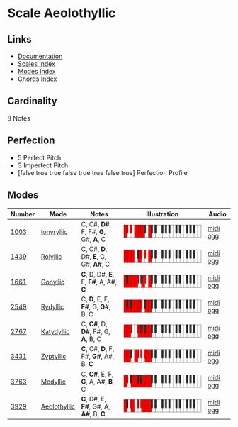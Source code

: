 # Scale Aeolothyllic

## Links

- [Documentation](index.md)
- [Scales Index](Scales.md)
- [Modes Index](Modes.md)
- [Chords Index](Chords.md)

## Cardinality

8 Notes

## Perfection

- 5 Perfect Pitch
- 3 Imperfect Pitch
- [false true true false true true false true] Perfection Profile

## Modes

| Number | Mode | Notes | Illustration | Audio |
|--------|------|-------|--------------|-------|
| [1003](https://ianring.com/musictheory/scales/1003) | [Ionyryllic](ModeIonyryllic.md) | C, C#, **D#**, F, F#, **G**, G#, **A**, C | ![CNaturalIonyryllic](ModeCNaturalIonyryllic.png) | [midi](ModeCNaturalIonyryllic.mid) [ogg](ModeCNaturalIonyryllic.ogg) | 
| [1439](https://ianring.com/musictheory/scales/1439) | [Rolyllic](ModeRolyllic.md) | C, C#, **D**, D#, **E**, G, G#, **A#**, C | ![CNaturalRolyllic](ModeCNaturalRolyllic.png) | [midi](ModeCNaturalRolyllic.mid) [ogg](ModeCNaturalRolyllic.ogg) | 
| [1661](https://ianring.com/musictheory/scales/1661) | [Gonyllic](ModeGonyllic.md) | **C**, D, D#, **E**, F, **F#**, A, A#, **C** | ![CNaturalGonyllic](ModeCNaturalGonyllic.png) | [midi](ModeCNaturalGonyllic.mid) [ogg](ModeCNaturalGonyllic.ogg) | 
| [2549](https://ianring.com/musictheory/scales/2549) | [Rydyllic](ModeRydyllic.md) | C, **D**, E, F, **F#**, G, **G#**, B, C | ![CNaturalRydyllic](ModeCNaturalRydyllic.png) | [midi](ModeCNaturalRydyllic.mid) [ogg](ModeCNaturalRydyllic.ogg) | 
| [2767](https://ianring.com/musictheory/scales/2767) | [Katydyllic](ModeKatydyllic.md) | C, **C#**, D, **D#**, F#, G, **A**, B, C | ![CNaturalKatydyllic](ModeCNaturalKatydyllic.png) | [midi](ModeCNaturalKatydyllic.mid) [ogg](ModeCNaturalKatydyllic.ogg) | 
| [3431](https://ianring.com/musictheory/scales/3431) | [Zyptyllic](ModeZyptyllic.md) | **C**, C#, **D**, F, F#, **G#**, A#, B, **C** | ![CNaturalZyptyllic](ModeCNaturalZyptyllic.png) | [midi](ModeCNaturalZyptyllic.mid) [ogg](ModeCNaturalZyptyllic.ogg) | 
| [3763](https://ianring.com/musictheory/scales/3763) | [Modyllic](ModeModyllic.md) | C, **C#**, E, F, **G**, A, A#, **B**, C | ![CNaturalModyllic](ModeCNaturalModyllic.png) | [midi](ModeCNaturalModyllic.mid) [ogg](ModeCNaturalModyllic.ogg) | 
| [3929](https://ianring.com/musictheory/scales/3929) | [Aeolothyllic](ModeAeolothyllic.md) | **C**, D#, E, **F#**, G#, A, **A#**, B, **C** | ![CNaturalAeolothyllic](ModeCNaturalAeolothyllic.png) | [midi](ModeCNaturalAeolothyllic.mid) [ogg](ModeCNaturalAeolothyllic.ogg) | 
